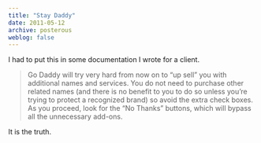 ```yaml
---
title: "Stay Daddy"
date: 2011-05-12
archive: posterous
weblog: false
---
```


I had to put this in some documentation I wrote for a client.

> Go Daddy will try very hard from now on to “up sell” you with additional names and services. You do not need to purchase other related names (and there is no benefit to you to do so unless you’re trying to protect a recognized brand) so avoid the extra check boxes. As you proceed, look for the “No Thanks” buttons, which will bypass all the unnecessary add-ons.

It is the truth.

